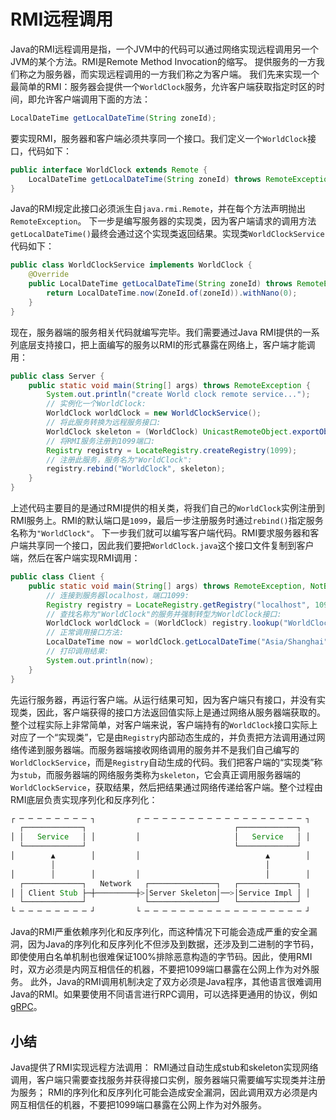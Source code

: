 # RMI远程调用

Java的RMI远程调用是指，一个JVM中的代码可以通过网络实现远程调用另一个JVM的某个方法。RMI是Remote Method Invocation的缩写。
提供服务的一方我们称之为服务器，而实现远程调用的一方我们称之为客户端。
我们先来实现一个最简单的RMI：服务器会提供一个`WorldClock`服务，允许客户端获取指定时区的时间，即允许客户端调用下面的方法：
```java
LocalDateTime getLocalDateTime(String zoneId);
```
要实现RMI，服务器和客户端必须共享同一个接口。我们定义一个`WorldClock`接口，代码如下：
```java
public interface WorldClock extends Remote {
    LocalDateTime getLocalDateTime(String zoneId) throws RemoteException;
}
```
Java的RMI规定此接口必须派生自`java.rmi.Remote`，并在每个方法声明抛出`RemoteException`。
下一步是编写服务器的实现类，因为客户端请求的调用方法`getLocalDateTime()`最终会通过这个实现类返回结果。实现类`WorldClockService`代码如下：
```java
public class WorldClockService implements WorldClock {
    @Override
    public LocalDateTime getLocalDateTime(String zoneId) throws RemoteException {
        return LocalDateTime.now(ZoneId.of(zoneId)).withNano(0);
    }
}
```
现在，服务器端的服务相关代码就编写完毕。我们需要通过Java RMI提供的一系列底层支持接口，把上面编写的服务以RMI的形式暴露在网络上，客户端才能调用：
```java
public class Server {
    public static void main(String[] args) throws RemoteException {
        System.out.println("create World clock remote service...");
        // 实例化一个WorldClock:
        WorldClock worldClock = new WorldClockService();
        // 将此服务转换为远程服务接口:
        WorldClock skeleton = (WorldClock) UnicastRemoteObject.exportObject(worldClock, 0);
        // 将RMI服务注册到1099端口:
        Registry registry = LocateRegistry.createRegistry(1099);
        // 注册此服务，服务名为"WorldClock":
        registry.rebind("WorldClock", skeleton);
    }
}
```
上述代码主要目的是通过RMI提供的相关类，将我们自己的`WorldClock`实例注册到RMI服务上。RMI的默认端口是`1099`，最后一步注册服务时通过`rebind()`指定服务名称为`"WorldClock"`。
下一步我们就可以编写客户端代码。RMI要求服务器和客户端共享同一个接口，因此我们要把`WorldClock.java`这个接口文件复制到客户端，然后在客户端实现RMI调用：
```java
public class Client {
    public static void main(String[] args) throws RemoteException, NotBoundException {
        // 连接到服务器localhost，端口1099:
        Registry registry = LocateRegistry.getRegistry("localhost", 1099);
        // 查找名称为"WorldClock"的服务并强制转型为WorldClock接口:
        WorldClock worldClock = (WorldClock) registry.lookup("WorldClock");
        // 正常调用接口方法:
        LocalDateTime now = worldClock.getLocalDateTime("Asia/Shanghai");
        // 打印调用结果:
        System.out.println(now);
    }
}
```
先运行服务器，再运行客户端。从运行结果可知，因为客户端只有接口，并没有实现类，因此，客户端获得的接口方法返回值实际上是通过网络从服务器端获取的。整个过程实际上非常简单，对客户端来说，客户端持有的`WorldClock`接口实际上对应了一个“实现类”，它是由`Registry`内部动态生成的，并负责把方法调用通过网络传递到服务器端。而服务器端接收网络调用的服务并不是我们自己编写的`WorldClockService`，而是`Registry`自动生成的代码。我们把客户端的“实现类”称为`stub`，而服务器端的网络服务类称为`skeleton`，它会真正调用服务器端的`WorldClockService`，获取结果，然后把结果通过网络传递给客户端。整个过程由RMI底层负责实现序列化和反序列化：
```java
┌ ─ ─ ─ ─ ─ ─ ─ ─ ┐         ┌ ─ ─ ─ ─ ─ ─ ─ ─ ─ ─ ─ ─ ─ ─ ─ ─ ─ ─ ┐
  ┌─────────────┐                                 ┌─────────────┐
│ │   Service   │ │         │                     │   Service   │ │
  └─────────────┘                                 └─────────────┘
│        ▲        │         │                            ▲        │
         │                                               │
│        │        │         │                            │        │
  ┌─────────────┐   Network   ┌───────────────┐   ┌─────────────┐
│ │ Client Stub ├─┼─────────┼>│Server Skeleton│──>│Service Impl │ │
  └─────────────┘             └───────────────┘   └─────────────┘
└ ─ ─ ─ ─ ─ ─ ─ ─ ┘         └ ─ ─ ─ ─ ─ ─ ─ ─ ─ ─ ─ ─ ─ ─ ─ ─ ─ ─ ┘
```
Java的RMI严重依赖序列化和反序列化，而这种情况下可能会造成严重的安全漏洞，因为Java的序列化和反序列化不但涉及到数据，还涉及到二进制的字节码，即使使用白名单机制也很难保证100%排除恶意构造的字节码。因此，使用RMI时，双方必须是内网互相信任的机器，不要把1099端口暴露在公网上作为对外服务。
此外，Java的RMI调用机制决定了双方必须是Java程序，其他语言很难调用Java的RMI。如果要使用不同语言进行RPC调用，可以选择更通用的协议，例如[gRPC](https://grpc.io/)。
## 小结
Java提供了RMI实现远程方法调用：
RMI通过自动生成stub和skeleton实现网络调用，客户端只需要查找服务并获得接口实例，服务器端只需要编写实现类并注册为服务；
RMI的序列化和反序列化可能会造成安全漏洞，因此调用双方必须是内网互相信任的机器，不要把1099端口暴露在公网上作为对外服务。
